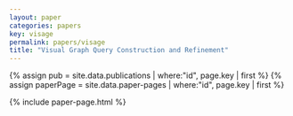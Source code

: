 ```yaml
---
layout: paper
categories: papers
key: visage
permalink: papers/visage
title: "Visual Graph Query Construction and Refinement"
---
```


{% assign pub = site.data.publications | where:"id", page.key | first %}
{% assign paperPage = site.data.paper-pages | where:"id", page.key | first %}

{% include paper-page.html %}